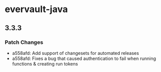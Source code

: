 # evervault-java

## 3.3.3

### Patch Changes

- a558afd: Add support of changesets for automated releases
- a558afd: Fixes a bug that caused authentication to fail when running functions & creating run tokens
